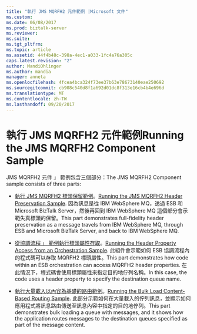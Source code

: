 ```yaml
---
title: "執行 JMS MQRFH2 元件範例 |Microsoft 文件"
ms.custom: 
ms.date: 06/08/2017
ms.prod: biztalk-server
ms.reviewer: 
ms.suite: 
ms.tgt_pltfrm: 
ms.topic: article
ms.assetid: 44f4b48c-398a-4ec1-a033-1fc4a76a305c
caps.latest.revision: "2"
author: MandiOhlinger
ms.author: mandia
manager: anneta
ms.openlocfilehash: 4fcea4bca324f73ee37b63e78673140eae250692
ms.sourcegitcommit: cb908c540d8f1a692d01dc8f313e16cb4b4e696d
ms.translationtype: MT
ms.contentlocale: zh-TW
ms.lasthandoff: 09/20/2017
---
```

# <a name="running-the-jms-mqrfh2-component-sample"></a><span data-ttu-id="2b285-102">執行 JMS MQRFH2 元件範例</span><span class="sxs-lookup"><span data-stu-id="2b285-102">Running the JMS MQRFH2 Component Sample</span></span>
<span data-ttu-id="2b285-103">JMS MQRFH2 元件 」 範例包含三個部分：</span><span class="sxs-lookup"><span data-stu-id="2b285-103">The JMS MQRFH2 Component sample consists of three parts:</span></span>  
  
-   <span data-ttu-id="2b285-104">[執行 JMS MQRFH2 標頭保留範例](../esb-toolkit/running-the-jms-mqrfh2-header-preservation-sample.md)。</span><span class="sxs-lookup"><span data-stu-id="2b285-104">[Running the JMS MQRFH2 Header Preservation Sample](../esb-toolkit/running-the-jms-mqrfh2-header-preservation-sample.md).</span></span> <span data-ttu-id="2b285-105">因為訊息是從 IBM WebSphere MQ，透過 ESB 和 Microsoft BizTalk Server，然後再回到 IBM WebSphere MQ 這個部分會示範失真標頭的保留。</span><span class="sxs-lookup"><span data-stu-id="2b285-105">This part demonstrates full-fidelity header preservation as a message travels from IBM WebSphere MQ, through ESB and Microsoft BizTalk Server, and back to IBM WebSphere MQ.</span></span>  
  
-   <span data-ttu-id="2b285-106">[從協調流程 」 範例執行標頭屬性存取](../esb-toolkit/running-the-header-property-access-from-an-orchestration-sample.md)。</span><span class="sxs-lookup"><span data-stu-id="2b285-106">[Running the Header Property Access from an Orchestration Sample](../esb-toolkit/running-the-header-property-access-from-an-orchestration-sample.md).</span></span> <span data-ttu-id="2b285-107">此組件會示範如何 ESB 協調流程內的程式碼可以存取 MQRFH2 標頭屬性。</span><span class="sxs-lookup"><span data-stu-id="2b285-107">This part demonstrates how code within an ESB orchestration can access MQRFH2 header properties.</span></span> <span data-ttu-id="2b285-108">在此情況下，程式碼會使用標頭屬性來指定目的地佇列名稱。</span><span class="sxs-lookup"><span data-stu-id="2b285-108">In this case, the code uses a header property to specify the destination queue name.</span></span>  
  
-   <span data-ttu-id="2b285-109">[執行大量載入以內容為基礎的路由範例](../esb-toolkit/running-the-bulk-load-content-based-routing-sample.md)。</span><span class="sxs-lookup"><span data-stu-id="2b285-109">[Running the Bulk Load Content-Based Routing Sample](../esb-toolkit/running-the-bulk-load-content-based-routing-sample.md).</span></span> <span data-ttu-id="2b285-110">此部分示範如何在大量載入的佇列訊息，並顯示如何應用程式將訊息路由傳送至訊息內容中指定的目的地佇列。</span><span class="sxs-lookup"><span data-stu-id="2b285-110">This part demonstrates bulk loading a queue with messages, and it shows how the application routes messages to the destination queues specified as part of the message content.</span></span>